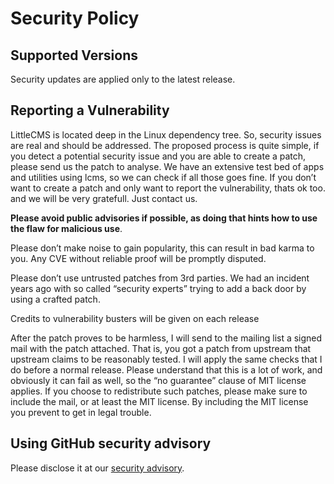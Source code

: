 # Security Policy

## Supported Versions

Security updates are applied only to the latest release.

## Reporting a Vulnerability

LittleCMS is located deep in the Linux dependency tree. So, security issues are real and should be addressed. The proposed process is quite simple, if you detect a potential security issue and you are able to create a patch, please send us the patch to analyse. We have an extensive test bed of apps and utilities using lcms, so we can check if all those goes fine. If you don’t want to create a patch and only want to report the vulnerability, thats ok too.  and we will be very gratefull. Just contact us.

**Please avoid public advisories if possible, as doing that hints how to use the flaw for malicious use**.

Please don’t make noise to gain popularity, this can result in bad karma to you. Any CVE without reliable proof will be promptly disputed.

Please don’t use untrusted patches from 3rd parties. We had an incident years ago with so called “security experts” trying to add a back door by using a crafted patch.

Credits to vulnerability busters will be given on each release

After the patch proves to be harmless, I will send to the mailing list a signed mail with the patch attached. 
That is, you got a patch from upstream that upstream claims to be reasonably tested. I will apply the same checks that I do before a normal release. 
Please understand that this is a lot of work, and obviously it can fail as well, so the “no guarantee” clause of MIT license applies. If you choose to 
redistribute such patches, please make sure to include the mail, or at least the MIT license. By including the MIT license you prevent to get in legal trouble.

## Using GitHub security advisory

Please disclose it at our [security advisory](https://github.com/mm2/Little-CMS/security/advisories/new).

